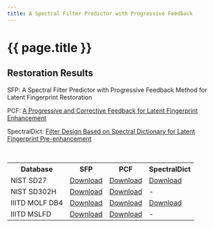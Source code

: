 ```yaml
---
title: A Spectral Filter Predictor with Progressive Feedback
---
```


<h1>{{ page.title }}</h1>


<h2>Restoration Results</h2>

SFP: A Spectral Filter Predictor with Progressive Feedback Method for Latent Fingerprint Restoration

PCF: [A Progressive and Corrective Feedback for Latent Fingerprint Enhancement](https://github.com/skconan/PCF-Progressive-Corrective-Feedback-Latent-Fingerprint-Enhancement)

SpectralDict: [Filter Design Based on Spectral Dictionary for Latent Fingerprint Pre-enhancement](https://ieeexplore.ieee.org/document/8411199)

<br/>
<table>
  <tr>
    <th>Database</th>
    <th>SFP</th>
    <th>PCF</th>
    <th>SpectralDict</th>
  </tr>
  <tr>
    <td>NIST SD27</td>
    <td> 
      <a href="https://drive.google.com/file/d/1GequuQQYSzOpA_RHuQTGrH0Kal2KViB8/view?usp=sharing">Download</a>
    </td>
    <td>
      <a href="https://drive.google.com/file/d/10-8bacqBbyJw0D4_MPHL-UFHxcT4FGCT/view?usp=sharing">Download</a>
    </td>
    <td>
      <a href="https://drive.google.com/file/d/19lRvTNmk6bXLHP0gLsZrReUhlmfmr-bD/view?usp=sharing">Download</a>
    </td>
  </tr>
   <tr>
    <td>NIST SD302H</td>
    <td> 
      <a href="https://drive.google.com/file/d/1c_DodNcSNUaSuEgexlhIZHZjv93DNv64/view?usp=sharing">Download</a>
    </td>
    <td>
      <a href="https://drive.google.com/file/d/1SlExQ0oc9Wli4fHLE-sZUDBwlkVnUomQ/view?usp=sharing">Download</a>
    </td>
    <td>
      -
    </td>
  </tr>
   <tr>
    <td>IIITD MOLF DB4</td>
    <td> 
      <a href="https://drive.google.com/file/d/1iBtrv_V5fzsOp0D4S8lhzfHB-uSuCKVf/view?usp=sharing">Download</a>
    </td>
    <td>
      <a href="https://drive.google.com/file/d/11WKw1Aj6Ky_B-m7ypkv99tlJJ7GCsdDu/view?usp=sharing">Download</a>
    </td>
    <td>
      <a href="https://drive.google.com/file/d/1PT5Zppk2mgiq6Eu2qH1aMdZ6fn7wZQb0/view?usp=sharing">Download</a>
    </td>
  </tr>
   <tr>
    <td>IIITD MSLFD</td>
    <td> 
      <a href="https://drive.google.com/file/d/1YgWYxb5Oqsm_7WApOUtY4x2XdoFaOCFZ/view?usp=sharing">Download</a>
    </td>
    <td>
      <a href="https://drive.google.com/file/d/1MyrahzjLQMCMAM-UmPfVSXU3nRc0CGff/view?usp=sharing">Download</a>
    </td>
    <td>
      -
    </td>
  </tr>
</table>
